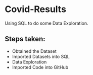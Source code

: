 # Covid-Results

Using SQL to do some Data Exploration.

## Steps taken:

* Obtained the Dataset
* Imported Datasets into SQL
* Data Exploration
* Imported Code into GitHub
